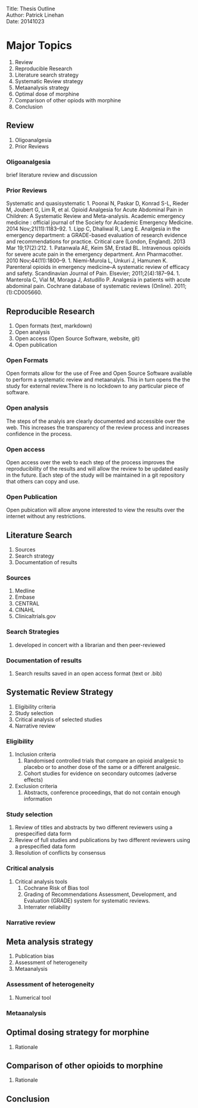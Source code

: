 Title:	Thesis Outline  
Author:	Patrick Linehan  
Date:	20141023  

# Major Topics #  

1. Review
1. Reproducible Research
1. Literature search strategy
1. Systematic Review strategy
1. Metaanalysis strategy
1. Optimal dose of morphine
1. Comparison of other opiods with morphine
1. Conclusion

## Review ##
1. Oligoanalgesia  
1. Prior Reviews  

### Oligoanalgesia ###  
brief literature review and discussion  

### Prior Reviews ###
Systematic and quasisystematic
	1.	Poonai N, Paskar D, Konrad S-L, Rieder M, Joubert G, Lim R, et al. Opioid Analgesia for Acute Abdominal Pain in Children: A Systematic Review and Meta-analysis. Academic emergency medicine : official journal of the Society for Academic Emergency Medicine. 2014 Nov;21(11):1183–92. 
	1.	Lipp C, Dhaliwal R, Lang E. Analgesia in the emergency department: a GRADE-based evaluation of research evidence and recommendations for practice. Critical care (London, England). 2013 Mar 19;17(2):212. 
	1.	Patanwala AE, Keim SM, Erstad BL. Intravenous opioids for severe acute pain in the emergency department. Ann Pharmacother. 2010 Nov;44(11):1800–9. 
	1.	Niemi-Murola L, Unkuri J, Hamunen K. Parenteral opioids in emergency medicine–A systematic review of efficacy and safety. Scandinavian Journal of Pain. Elsevier; 2011;2(4):187–94. 
	1.	Manterola C, Vial M, Moraga J, Astudillo P. Analgesia in patients with acute abdominal pain. Cochrane database of systematic reviews (Online). 2011;(1):CD005660. 

## Reproducible Research ##
1. Open formats (text, markdown)
1. Open analysis
1. Open access (Open Source Software, website, git)
1. Open publication

### Open Formats ###
Open formats allow for the use of Free and Open Source Software available to perform a systematic review and metaanalyis. This in turn opens the the study for external review.There is no lockdown to any particular piece of software. 

### Open analysis ###
The steps of the analyis are clearly documented and accessible over the web. This increases the transparency of the review process and increases confidence in the process.

### Open access ###
Open access over the web to each step of the process improves the reproducibility of the results and will allow the review to be updated easily in the future. Each step of the study will be maintained in a git repository that others can copy and use.

### Open Publication
Open pubication will allow anyone interested to view the results over the internet without any restrictions.

## Literature Search ##  
1. Sources
2. Search strategy
3. Documentation of results

### Sources ###
1. Medline
1. Embase
1. CENTRAL
1. CINAHL
1. Clinicaltrials.gov

### Search Strategies ###
1. developed in concert with a librarian and then peer-reviewed

### Documentation of results ###
1. Search results saved in an open access format (text or .bib)

## Systematic Review Strategy
1. Eligibility criteria
1. Study selection
1. Critical analysis of selected studies
1. Narrative review

### Eligibility ###
1. Inclusion criteria  
	1. Randomised controlled trials that compare an opioid analgesic to placebo or to
	another dose of the same or a different analgesic.
	1. Cohort studies for evidence on secondary outcomes (adverse effects)
1. Exclusion criteria
	1. Abstracts, conference proceedings, that do not contain enough information

### Study selection ###
1. Review of titles and abstracts by two different reviewers using a prespecified data form
1. Review of full studies and publications by two different reviewers using a prespecified data form
1. Resolution of conflicts by consensus

### Critical analysis ###
1. Critical analysis tools
	1. Cochrane Risk of Bias tool
	1. Grading of Recommendations Assessment, Development, and Evaluation (GRADE) system for systematic reviews.
	1. Interrater reliability  

### Narrative review ###

## Meta analysis strategy ##
1. Publication bias
1. Assessment of heterogeneity
1. Metaanalysis

### Assessment of heterogeneity ###
1. Numerical tool

### Metaanalysis ###


## Optimal dosing strategy for morphine ###
1. Rationale

## Comparison of other opioids to morphine ###
1. Rationale

## Conclusion ##


